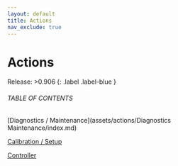 ```yaml
---
layout: default
title: Actions
nav_exclude: true
---
```


# Actions

Release: >0.906
{: .label .label-blue }

###### TABLE OF CONTENTS

[Diagnostics / Maintenance](assets/actions/Diagnostics Maintenance/index.md)  

[Calibration / Setup](assets/actions/calibrationSetup/index.md)  

[Controller](assets/actions/controller/index.md)  

    

  



